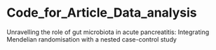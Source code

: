 # Code_for_Article_Data_analysis
Unravelling the role of gut microbiota in acute pancreatitis: Integrating Mendelian randomisation with a nested case-control study
